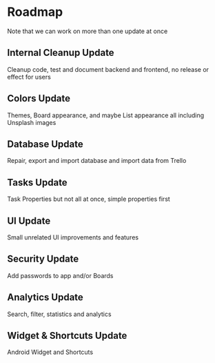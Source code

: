 # Roadmap

Note that we can work on more than one update at once

## Internal Cleanup Update

Cleanup code, test and document backend and frontend, no release or effect for users

## Colors Update

Themes, Board appearance, and maybe List appearance all including Unsplash images

## Database Update

Repair, export and import database and import data from Trello

## Tasks Update

Task Properties but not all at once, simple properties first

## UI Update

Small unrelated UI improvements and features

## Security Update

Add passwords to app and/or Boards

## Analytics Update

Search, filter, statistics and analytics

## Widget & Shortcuts Update

Android Widget and Shortcuts